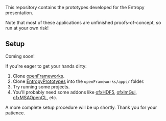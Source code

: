 This repository contains the prototypes developed for the Entropy presentation. 

Note that most of these applications are unfinished proofs-of-concept, so run at your own risk!

## Setup

Coming soon! 

If you're eager to get your hands dirty:

1. Clone [openFrameworks](https://github.com/openframeworks/openFrameworks).
2. Clone [EntropyPrototypes](https://github.com/Entropy/EntropyPrototypes) into the `openFrameworks/apps/` folder.
3. Try running some projects.
4. You'll probably need some addons like [ofxHDF5](https://github.com/Entropy/ofxHDF5), [ofxImGui](https://github.com/jvcleave/ofxImGui), [ofxMSAOpenCL](https://github.com/memo/ofxMSAOpenCL), etc.

A more complete setup procedure will be up shortly. Thank you for your patience.
